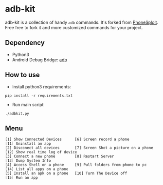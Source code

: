 adb-kit
=======

adb-kit is a collection of handy `adb` commands. It's forked from [PhoneSploit](https://github.com/Zucccs/PhoneSploit). Free free to fork it and more customized commands for your project.

## Dependency

- Python3
- Android Debug Bridge: [adb](https://developer.android.com/studio/command-line/adb)

## How to use

- Install python3 requirements:

```
pip install -r requirements.txt
```

- Run main script

```
./adbkit.py
```

## Menu

```
[1] Show Connected Devices      [6] Screen record a phone               [11] Uninstall an app
[2] Disconect all devices       [7] Screen Shot a picture on a phone    [12] Show real time log of device
[3] Connect a new phone         [8] Restart Server                      [13] Dump System Info
[4] Access Shell on a phone     [9] Pull folders from phone to pc       [14] List all apps on a phone
[5] Install an apk on a phone   [10] Turn The Device off                [15] Run an app
```
